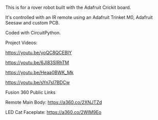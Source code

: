 This is for a rover robot built with the Adafruit Crickit board. 

It's controlled with an IR remote using an Adafruit Trinket M0, Adafruit Seesaw and custom PCB.

Coded with CircuitPython.

Project Videos:

https://youtu.be/yoQC8QCEBIY

https://youtu.be/6JI83SIRhTM

https://youtu.be/Heaa0BWK_Mk

https://youtu.be/sYn7sI7BDCw

Fusion 360 Public Links

Remote Main Body: https://a360.co/2XNJTZd

LED Cat Faceplate: https://a360.co/2WIM9Eo
